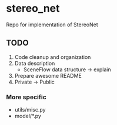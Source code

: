 # stereo_net
Repo for implementation of StereoNet

## TODO
1. Code cleanup and organization
2. Data description
    * SceneFlow data structure -> explain
3. Prepare awesome README
4. Private -> Public

### More specific
* utils/misc.py
* model/*.py